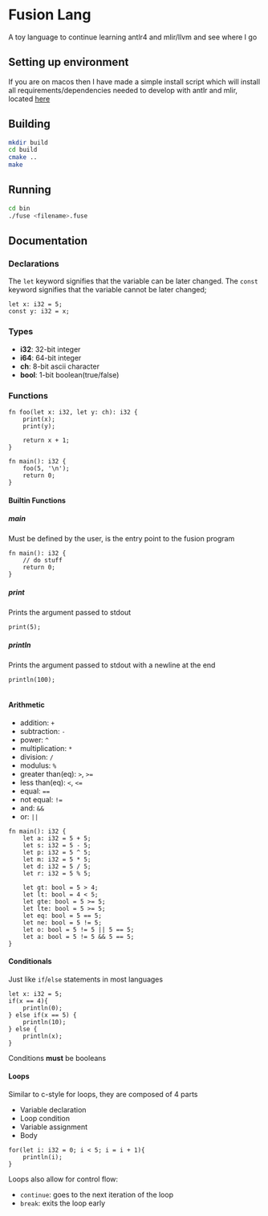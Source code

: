 # Fusion Lang
A toy language to continue learning antlr4 and mlir/llvm and see where I go

## Setting up environment
If you are on macos then I have made a simple install script which will install all requirements/dependencies needed to develop with antlr and mlir, located [here](https://github.com/jackparsonss/fusion/blob/main/scipts/setup_macos.bash)

## Building
```bash
mkdir build
cd build
cmake ..
make
```

## Running
```bash
cd bin
./fuse <filename>.fuse
```

## Documentation
### Declarations
The `let` keyword signifies that the variable can be later changed.
The `const` keyword signifies that the variable cannot be later changed;
```
let x: i32 = 5;
const y: i32 = x;
```

### Types
- **i32**: 32-bit integer
- **i64**: 64-bit integer
- **ch**: 8-bit ascii character
- **bool**: 1-bit boolean(true/false)

### Functions
```
fn foo(let x: i32, let y: ch): i32 {
    print(x);
    print(y);

    return x + 1;
}

fn main(): i32 {
    foo(5, '\n');
    return 0;
}
```

#### Builtin Functions
##### main
Must be defined by the user, is the entry point to the fusion program
```
fn main(): i32 {
    // do stuff
    return 0;
}
```

##### print
Prints the argument passed to stdout
```
print(5);
```

##### println
Prints the argument passed to stdout with a newline at the end
```
println(100);
```
```
```

#### Arithmetic
- addition: `+`
- subtraction: `-`
- power: `^`
- multiplication: `*`
- division: `/`
- modulus: `%`
- greater than(eq): `>`, `>=`
- less than(eq): `<`, `<=`
- equal: `==`
- not equal: `!=`
- and: `&&`
- or: `||`
```
fn main(): i32 {
    let a: i32 = 5 + 5;
    let s: i32 = 5 - 5;
    let p: i32 = 5 ^ 5;
    let m: i32 = 5 * 5;
    let d: i32 = 5 / 5;
    let r: i32 = 5 % 5;

    let gt: bool = 5 > 4;
    let lt: bool = 4 < 5;
    let gte: bool = 5 >= 5;
    let lte: bool = 5 >= 5;
    let eq: bool = 5 == 5;
    let ne: bool = 5 != 5;
    let o: bool = 5 != 5 || 5 == 5;
    let a: bool = 5 != 5 && 5 == 5;
}
```

#### Conditionals
Just like `if`/`else` statements in most languages
```
let x: i32 = 5;
if(x == 4){
    println(0);
} else if(x == 5) {
    println(10);
} else {
    println(x);
}
```
Conditions **must** be booleans

#### Loops
Similar to c-style for loops, they are composed of 4 parts
- Variable declaration
- Loop condition
- Variable assignment
- Body
```
for(let i: i32 = 0; i < 5; i = i + 1){
    println(i);
}
```

Loops also allow for control flow:
- `continue`: goes to the next iteration of the loop
- `break`: exits the loop early
